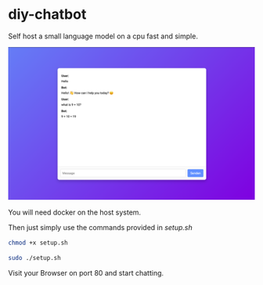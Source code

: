# diy-chatbot
Self host a small language model on a cpu fast and simple.

![image](image.png "Website")

You will need docker on the host system.

Then just simply use the commands provided in *setup.sh*

~~~sh
chmod +x setup.sh
~~~

~~~sh
sudo ./setup.sh
~~~

Visit your Browser on port 80 and start chatting.
